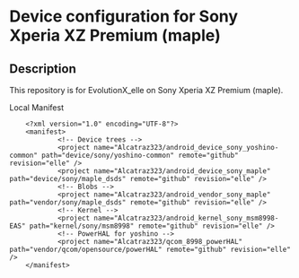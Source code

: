Device configuration for Sony Xperia XZ Premium (maple)
========================================================

Description
-----------

This repository is for EvolutionX_elle on Sony Xperia XZ Premium (maple).

Local Manifest

        <?xml version="1.0" encoding="UTF-8"?>
        <manifest>
                <!-- Device trees -->
                <project name="Alcatraz323/android_device_sony_yoshino-common" path="device/sony/yoshino-common" remote="github" revision="elle" />
                <project name="Alcatraz323/android_device_sony_maple" path="device/sony/maple_dsds" remote="github" revision="elle" />
                <!-- Blobs -->
                <project name="Alcatraz323/android_vendor_sony_maple" path="vendor/sony/maple_dsds" remote="github" revision="elle" />
                <!-- Kernel -->
                <project name="Alcatraz323/android_kernel_sony_msm8998-EAS" path="kernel/sony/msm8998" remote="github" revision="elle" />
                <!-- PowerHAL for yoshino -->
                <project name="Alcatraz323/qcom_8998_powerHAL" path="vendor/qcom/opensource/powerHAL" remote="github" revision="elle" />
        </manifest>